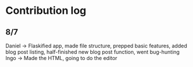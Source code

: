 # Contribution log
## 8/7
Daniel -> Flaskified app, made file structure, prepped basic features, added blog post listing, half-finished new blog post function, went bug-hunting
Ingo -> Made the HTML, going to do the editor
